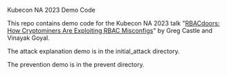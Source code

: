 Kubecon NA 2023 Demo Code

This repo contains demo code for the Kubecon NA 2023 talk "[RBACdoors: How
Cryptominers Are Exploiting RBAC Misconfigs](https://sched.co/1R2tp)" by Greg
Castle and Vinayak Goyal. 

The attack explanation demo is in the initial_attack directory.

The prevention demo is in the prevent directory.


